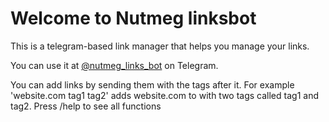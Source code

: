 # Welcome to Nutmeg linksbot

This is a telegram-based link manager that helps you manage your links.   

You can use it at [@nutmeg_links_bot](https://t.me/nutmeg_links_bot) on Telegram. 

You can add links by sending them with the tags after it. For example 'website.com tag1 tag2' adds website.com to  with two tags called tag1 and tag2. Press /help to see all functions